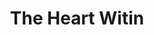 ---
pid: LLB42
title: The Heart Witin
location_transcription: Sth Broad
zipcode: '19028'
outside_phl: 'Edgemont PA '
neighborhood: 
age: '19'
age_range: 13-19
instagram: 
image_file_name: LLB_42.jpg
proposal_transcription: |-
  A collage of different art mediums + tools (Instruments, Paintbrushes, Pencil, Paint, Music Notes, etc.)

  Preferably stacked up to create a tower. Use as much color as possible.

  As I have grown I've realized Philly is the best place for art. It is a part of the cities soul.
topic: Art,Philadelphia
topic_summary: 0, 0
type: Conceptual,Sculpture Statue
keywords_other: 
credit: Asia Blackshear
image_labels: 
twitter: 
facebook: 
permalink: "/monuments/llb42/"
layout: item-page
---